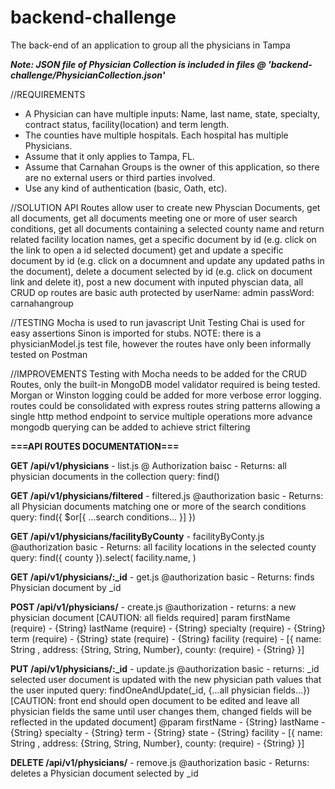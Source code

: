 # backend-challenge
The back-end of an application to group all the physicians in Tampa


***Note: JSON file of Physician Collection is included in files @ 'backend-challenge/PhysicianCollection.json'***

//REQUIREMENTS
* A Physician can have multiple inputs: Name, last name, state, specialty, contract status, facility(location) and term length. 
* The counties have multiple hospitals. Each hospital has multiple Physicians.
* Assume that it only applies to Tampa, FL.
* Assume that Carnahan Groups is the owner of this application, so there are no external users or third parties involved.
* Use any kind of authentication (basic, Oath, etc).


//SOLUTION
API Routes allow user to create new Physcian Documents, 
get all documents, 
get all documents meeting one or more of user search conditions,
get all documents containing a selected county name and return related facility location names,
get a specific document by id (e.g. click on the link to open a id selected document)
get and update a specific document by id (e.g. click on a documnent and update any updated paths in the document),
delete a document selected by id (e.g. click on document link and delete it),
post a new document with inputed physcian data,
all CRUD op routes are basic auth protected by userName: admin passWord: carnahangroup


//TESTING
Mocha is used to run javascript Unit Testing 
Chai is used for easy assertions
Sinon is imported for stubs.
NOTE: there is a physicianModel.js test file, however the routes have only been informally tested on Postman

//IMPROVEMENTS
Testing with Mocha needs to be added for the CRUD Routes, only the built-in MongoDB model validator required is being tested. 
Morgan or Winston logging could be added for more verbose error logging.
routes could be consolidated with express routes string patterns allowing a single http method endpoint to service multiple operations
more advance mongodb querying can be added to achieve strict filtering 



**===API ROUTES DOCUMENTATION===**

**GET /api/v1/physicians** - list.js
@ Authorization baisc -
Returns: all physician documents in the collection
query: find() 


**GET /api/v1/physicians/filtered** - filtered.js
@authorization basic -
Returns: all Physician documents matching one or more of the search conditions
query: find({ $or[{ ...search conditions... }] })


**GET /api/v1/physicians/facilityByCounty** - facilityByConty.js
@authorization basic -
Returns: all facility locations in the selected county
query: find({ county }).select( facility.name, )


**GET /api/v1/physicians/:_id** - get.js
@authorization basic -
Returns: finds Physician document by _id


**POST /api/v1/physicians/** - create.js
@authorization  -
returns: a new physician document
[CAUTION: all fields required]
param 
    firstName (require) - {String}
    lastName (require) - {String}
    specialty (require) - {String}
    term (require) - {String}
    state (require) - {String}
    facility (require) - [{ name: String , address: {String, String, Number}, county: (require) - {String} }]


**PUT /api/v1/physicians/:_id** - update.js
@authorization basic -
returns: _id selected user document is updated with the new physician path values that the user inputed
query: findOneAndUpdate(_id, {...all physician fields...}) 
[CAUTION: front end should open document to be edited and leave all physician fields the same until user changes them, changed fields will be reflected in the updated document] 
@param
    firstName - {String}
    lastName - {String}
    specialty - {String}
    term - {String}
    state - {String}
    facility - [{ name: String , address: {String, String, Number}, county: (require) - {String} }]


**DELETE /api/v1/physicians/** - remove.js
@authorization basic -
Returns: deletes a Physician document selected by _id
